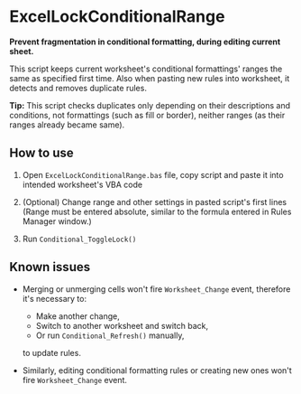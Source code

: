 # ExcelLockConditionalRange
**Prevent fragmentation in conditional formatting, during editing current sheet.**

This script keeps current worksheet's conditional formattings' ranges the same as specified first time. Also when pasting new rules into worksheet, it detects and removes duplicate rules.

**Tip:** This script checks duplicates only depending on their descriptions and conditions, not formattings (such as fill or border), neither ranges (as their ranges already became same).


## How to use
1. Open `ExcelLockConditionalRange.bas` file, copy script and paste it into intended worksheet's VBA code

2. (Optional) Change range and other settings in pasted script's first lines  
   (Range must be entered absolute, similar to the formula entered in Rules Manager window.)

3. Run `Conditional_ToggleLock()`


## Known issues
- Merging or unmerging cells won't fire `Worksheet_Change` event, therefore it's necessary to:
   - Make another change,
   - Switch to another worksheet and switch back,
   - Or run `Conditional_Refresh()` manually,

  to update rules.

- Similarly, editing conditional formatting rules or creating new ones won't fire `Worksheet_Change` event.

